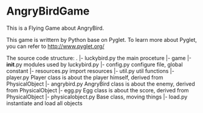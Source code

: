 AngryBirdGame
=============

This is a Flying Game about AngryBird.



This game is writtern by Python base on Pyglet.
To learn more about Pyglet, you can refer to http://www.pyglet.org/




The source code structure:
.
|- luckybird.py   the main proceture
|- game
     |- __init__.py   modules used by luckybird.py
     |- config.py     configure file, global constant
     |- resources.py    import resources
     |- util.py     util functions
     |- player.py   Player class is about the player himself, derived from PhysicalObject
     |- angrybird.py    AngryBird class is about the enemy, derived from PhysicalObject
     |- egg.py      Egg class is about the score, derived from PhysicalObject
     |- physicalobject.py   Base class, moving things
     |- load.py   instantiate and load all objects
     
